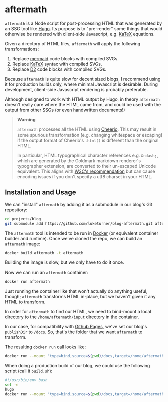 # aftermath

`aftermath` is a Node script for post-processing HTML that was generated by an SSG tool like [Hugo](https://gohugo.io/). Its purpose is to "pre-render" some things that would otherwise be rendered with client-side Javascript, e.g. [KaTeX](https://katex.org/) equations.

Given a directory of HTML files, `aftermath` will apply the following transformations:

1. Replace [mermaid](https://mermaid.js.org/#/) code blocks with compiled SVGs.
2. Replace [KaTeX](https://katex.org/) syntax with compiled SVGs.
3. Replace [D2](https://d2lang.com) code blocks with compiled SVGs.

Because `aftermath` is quite slow for decent sized blogs, I recommend using it for production builds only, where minimal Javascript is desirable. During development, client-side Javascript rendering is probably preferable.

Although designed to work with HTML output by Hugo, in theory `aftermath` doesn't really care where the HTML came from, and could be used with the output from other SSGs (or even handwritten documents!)

> **Warning**
> 
> `aftermath` processes all the HTML using [Cheerio](https://github.com/cheeriojs/cheerio). This may result in some spurious transformation (e.g. changing whitespace or escaping) if the output format of Cheerio's `.html()` is different than the original HTML.
>
> In particular, HTML typographical character references e.g. `&ndash;`, which are generated by the Goldmark markdown renderer's typographer extension, are converted to their un-escaped Unicode equivalent. This aligns with [W3C's recommendation](https://www.w3.org/International/questions/qa-escapes#not) but can cause encoding issues if you don't specify a utf8 charset in your HTML.

## Installation and Usage

We can "install" `aftermath` by adding it as a submodule in our blog's Git repository:

```bash
cd projects/blog
git submodule add https://github.com/luketurner/blog-aftermath.git aftermath
```

The `aftermath` tool is intended to be run in [Docker](https://www.docker.com/) (or equivalent container builder and runtime). Once we've cloned the repo, we can build an `aftermath` image:

```bash
docker build aftermath -t aftermath
```

Building the image is slow, but we only have to do it once.

Now we can run an `aftermath` container:

```bash
docker run aftermath
```

Just running the container like that won't actually do anything useful, though; `aftermath` transforms HTML in-place, but we haven't given it any HTML to transform.

In order for `aftermath` to find our HTML, we need to bind-mount a local directory to the `/home/aftermath/input` directory in the container.

In our case, for compatibility with [Github Pages](https://pages.github.com/), we've set our blog's `publishDir` to `/docs`. So, that's the folder that we want `aftermath` to transform.

The resulting `docker run` call looks like:

```bash
docker run --mount "type=bind,source=$(pwd)/docs,target=/home/aftermath/input" aftermath
```

When doing a production build of our blog, we could use the following script (call it `build.sh`):

```bash
#!/usr/bin/env bash
set -e
hugo
docker run --mount "type=bind,source=$(pwd)/docs,target=/home/aftermath/input" aftermath
```